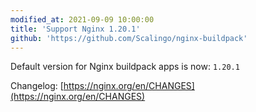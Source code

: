 ```yaml
---
modified_at: 2021-09-09 10:00:00
title: 'Support Nginx 1.20.1'
github: 'https://github.com/Scalingo/nginx-buildpack'
---
```


Default version for Nginx buildpack apps is now: `1.20.1`

Changelog: [https://nginx.org/en/CHANGES](https://nginx.org/en/CHANGES)
